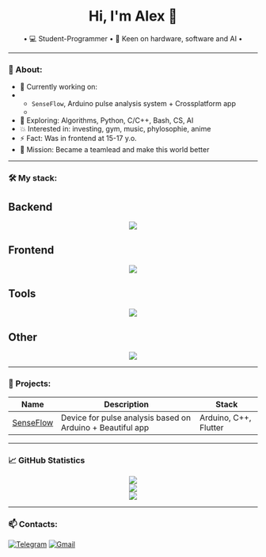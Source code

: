 <h1 align="center">Hi, I'm Alex 👋</h1>

<p align="center">
  • 💻 Student-Programmer • 🤖 Keen on hardware, software and AI • 
</p>

---

### 🧠 About:
- 🔭 Currently working on:
-   - `SenseFlow`, Arduino pulse analysis system + Crossplatform app
    - 
- 🌱 Exploring: Algorithms, Python, C/C++, Bash, CS, AI
- 💥 Interested in: investing, gym, music, phylosophie, anime 
- ⚡ Fact: Was in frontend at 15-17 y.o.
- 🎯 Mission: Became a teamlead and make this world better

---

### 🛠️ My stack:

## Backend
<p align="center">
  <a href="https://skillicons.dev">
    <img src="https://skillicons.dev/icons?i=bash,c,cpp,py,django,postgres" />
  </a>
</p>

## Frontend
<p align="center">
  <a href="https://skillicons.dev">
    <img src="https://skillicons.dev/icons?i=html,css,sass,js,figma" />
  </a>
</p>

## Tools
<p align="center">
  <a href="https://skillicons.dev">
    <img src="https://skillicons.dev/icons?i=git,docker,vim,vscode,linux" />
  </a>
</p>

## Other
<p align="center">
  <a href="https://skillicons.dev">
    <img src="https://skillicons.dev/icons?i=arduino" />
  </a>
</p>

---

### 🚀 Projects:

| Name | Description | Stack |
|---|---|---|
| [SenseFlow](https://github.com/твоя-ссылка) | Device for pulse analysis based on Arduino + Beautiful app | Arduino, C++, Flutter |

---

### 📈 GitHub Statistics

<p align="center">
  <img src="https://github-readme-stats.vercel.app/api?username=Axiliyz&show_icons=true&theme=github_dark" />
  <br/>
  <img src="https://github-readme-streak-stats.herokuapp.com?user=Axiliyz&theme=github_dark" />
  <br/>
  <img src="http://github-profile-summary-cards.vercel.app/api/cards/repos-per-language?username=Axiliyz&theme=github_dark"/>
</p>

---

### 📫 Contacts:

[![Telegram](https://img.shields.io/badge/Telegram-2CA5E0?logo=telegram&logoColor=white)](https://t.me/alekSUNDER_99)
[![Gmail](https://img.shields.io/badge/Gmail-red?style=for-the-badge&logo=gmail&logoColor=white)](mailto:soleev.alex@gmail.com)
